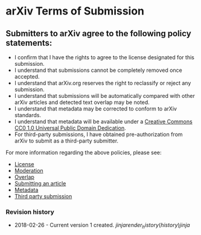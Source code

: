 arXiv Terms of Submission
=========================

Submitters to arXiv agree to the following policy statements:
-------------------------------------------------------------

-   I confirm that I have the rights to agree to the license designated for this submission.
-   I understand that submissions cannot be completely removed once accepted.
-   I understand that arXiv.org reserves the right to reclassify or reject any submission.
-   I understand that submissions will be automatically compared with other arXiv articles and detected text overlap may be noted.
-   I understand that metadata may be corrected to conform to arXiv standards.
-   I understand that metadata will be available under a [Creative Commons CC0 1.0 Universal Public Domain Dedication](https://creativecommons.org/publicdomain/zero/1.0/).
-   For third-party submissions, I have obtained pre-authorization from arXiv to submit as a third-party submitter.

For more information regarding the above policies, please see:

-   [License](license)
-   [Moderation](moderation)
-   [Overlap](overlap)
-   [Submitting an article](submit)
-   [Metadata](prep)
-   [Third party submission](third_party_submission)

### Revision history

- 2018-02-26 - Current version 1 created.
$jinja {{ render_history(history) }} jinja$
